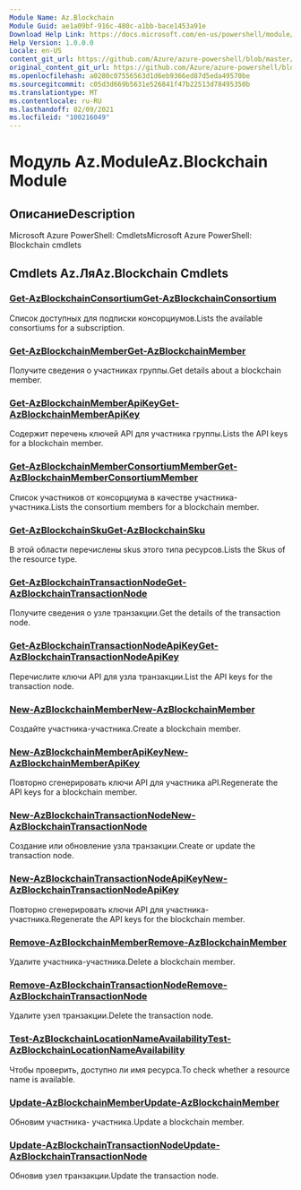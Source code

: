 ```yaml
---
Module Name: Az.Blockchain
Module Guid: ae1a09bf-916c-480c-a1bb-bace1453a91e
Download Help Link: https://docs.microsoft.com/en-us/powershell/module/az.blockchain
Help Version: 1.0.0.0
Locale: en-US
content_git_url: https://github.com/Azure/azure-powershell/blob/master/src/Blockchain/help/Az.Blockchain.md
original_content_git_url: https://github.com/Azure/azure-powershell/blob/master/src/Blockchain/help/Az.Blockchain.md
ms.openlocfilehash: a0280c07556563d1d6eb9366ed87d5eda49570be
ms.sourcegitcommit: c05d3d669b5631e526841f47b22513d78495350b
ms.translationtype: MT
ms.contentlocale: ru-RU
ms.lasthandoff: 02/09/2021
ms.locfileid: "100216049"
---
```

# <span data-ttu-id="b1f98-101">Модуль Az.Module</span><span class="sxs-lookup"><span data-stu-id="b1f98-101">Az.Blockchain Module</span></span>
## <span data-ttu-id="b1f98-102">Описание</span><span class="sxs-lookup"><span data-stu-id="b1f98-102">Description</span></span>
<span data-ttu-id="b1f98-103">Microsoft Azure PowerShell: Cmdlets</span><span class="sxs-lookup"><span data-stu-id="b1f98-103">Microsoft Azure PowerShell: Blockchain cmdlets</span></span>

## <span data-ttu-id="b1f98-104">Cmdlets Az.Ля</span><span class="sxs-lookup"><span data-stu-id="b1f98-104">Az.Blockchain Cmdlets</span></span>
### [<span data-ttu-id="b1f98-105">Get-AzBlockchainConsortium</span><span class="sxs-lookup"><span data-stu-id="b1f98-105">Get-AzBlockchainConsortium</span></span>](Get-AzBlockchainConsortium.md)
<span data-ttu-id="b1f98-106">Список доступных для подписки консорциумов.</span><span class="sxs-lookup"><span data-stu-id="b1f98-106">Lists the available consortiums for a subscription.</span></span>

### [<span data-ttu-id="b1f98-107">Get-AzBlockchainMember</span><span class="sxs-lookup"><span data-stu-id="b1f98-107">Get-AzBlockchainMember</span></span>](Get-AzBlockchainMember.md)
<span data-ttu-id="b1f98-108">Получите сведения о участниках группы.</span><span class="sxs-lookup"><span data-stu-id="b1f98-108">Get details about a blockchain member.</span></span>

### [<span data-ttu-id="b1f98-109">Get-AzBlockchainMemberApiKey</span><span class="sxs-lookup"><span data-stu-id="b1f98-109">Get-AzBlockchainMemberApiKey</span></span>](Get-AzBlockchainMemberApiKey.md)
<span data-ttu-id="b1f98-110">Содержит перечень ключей API для участника группы.</span><span class="sxs-lookup"><span data-stu-id="b1f98-110">Lists the API keys for a blockchain member.</span></span>

### [<span data-ttu-id="b1f98-111">Get-AzBlockchainMemberConsortiumMember</span><span class="sxs-lookup"><span data-stu-id="b1f98-111">Get-AzBlockchainMemberConsortiumMember</span></span>](Get-AzBlockchainMemberConsortiumMember.md)
<span data-ttu-id="b1f98-112">Список участников от консорциума в качестве участника- участника.</span><span class="sxs-lookup"><span data-stu-id="b1f98-112">Lists the consortium members for a blockchain member.</span></span>

### [<span data-ttu-id="b1f98-113">Get-AzBlockchainSku</span><span class="sxs-lookup"><span data-stu-id="b1f98-113">Get-AzBlockchainSku</span></span>](Get-AzBlockchainSku.md)
<span data-ttu-id="b1f98-114">В этой области перечислены skus этого типа ресурсов.</span><span class="sxs-lookup"><span data-stu-id="b1f98-114">Lists the Skus of the resource type.</span></span>

### [<span data-ttu-id="b1f98-115">Get-AzBlockchainTransactionNode</span><span class="sxs-lookup"><span data-stu-id="b1f98-115">Get-AzBlockchainTransactionNode</span></span>](Get-AzBlockchainTransactionNode.md)
<span data-ttu-id="b1f98-116">Получите сведения о узле транзакции.</span><span class="sxs-lookup"><span data-stu-id="b1f98-116">Get the details of the transaction node.</span></span>

### [<span data-ttu-id="b1f98-117">Get-AzBlockchainTransactionNodeApiKey</span><span class="sxs-lookup"><span data-stu-id="b1f98-117">Get-AzBlockchainTransactionNodeApiKey</span></span>](Get-AzBlockchainTransactionNodeApiKey.md)
<span data-ttu-id="b1f98-118">Перечислите ключи API для узла транзакции.</span><span class="sxs-lookup"><span data-stu-id="b1f98-118">List the API keys for the transaction node.</span></span>

### [<span data-ttu-id="b1f98-119">New-AzBlockchainMember</span><span class="sxs-lookup"><span data-stu-id="b1f98-119">New-AzBlockchainMember</span></span>](New-AzBlockchainMember.md)
<span data-ttu-id="b1f98-120">Создайте участника-участника.</span><span class="sxs-lookup"><span data-stu-id="b1f98-120">Create a blockchain member.</span></span>

### [<span data-ttu-id="b1f98-121">New-AzBlockchainMemberApiKey</span><span class="sxs-lookup"><span data-stu-id="b1f98-121">New-AzBlockchainMemberApiKey</span></span>](New-AzBlockchainMemberApiKey.md)
<span data-ttu-id="b1f98-122">Повторно сгенерировать ключи API для участника aPI.</span><span class="sxs-lookup"><span data-stu-id="b1f98-122">Regenerate the API keys for a blockchain member.</span></span>

### [<span data-ttu-id="b1f98-123">New-AzBlockchainTransactionNode</span><span class="sxs-lookup"><span data-stu-id="b1f98-123">New-AzBlockchainTransactionNode</span></span>](New-AzBlockchainTransactionNode.md)
<span data-ttu-id="b1f98-124">Создание или обновление узла транзакции.</span><span class="sxs-lookup"><span data-stu-id="b1f98-124">Create or update the transaction node.</span></span>

### [<span data-ttu-id="b1f98-125">New-AzBlockchainTransactionNodeApiKey</span><span class="sxs-lookup"><span data-stu-id="b1f98-125">New-AzBlockchainTransactionNodeApiKey</span></span>](New-AzBlockchainTransactionNodeApiKey.md)
<span data-ttu-id="b1f98-126">Повторно сгенерировать ключи API для участника-участника.</span><span class="sxs-lookup"><span data-stu-id="b1f98-126">Regenerate the API keys for the blockchain member.</span></span>

### [<span data-ttu-id="b1f98-127">Remove-AzBlockchainMember</span><span class="sxs-lookup"><span data-stu-id="b1f98-127">Remove-AzBlockchainMember</span></span>](Remove-AzBlockchainMember.md)
<span data-ttu-id="b1f98-128">Удалите участника-участника.</span><span class="sxs-lookup"><span data-stu-id="b1f98-128">Delete a blockchain member.</span></span>

### [<span data-ttu-id="b1f98-129">Remove-AzBlockchainTransactionNode</span><span class="sxs-lookup"><span data-stu-id="b1f98-129">Remove-AzBlockchainTransactionNode</span></span>](Remove-AzBlockchainTransactionNode.md)
<span data-ttu-id="b1f98-130">Удалите узел транзакции.</span><span class="sxs-lookup"><span data-stu-id="b1f98-130">Delete the transaction node.</span></span>

### [<span data-ttu-id="b1f98-131">Test-AzBlockchainLocationNameAvailability</span><span class="sxs-lookup"><span data-stu-id="b1f98-131">Test-AzBlockchainLocationNameAvailability</span></span>](Test-AzBlockchainLocationNameAvailability.md)
<span data-ttu-id="b1f98-132">Чтобы проверить, доступно ли имя ресурса.</span><span class="sxs-lookup"><span data-stu-id="b1f98-132">To check whether a resource name is available.</span></span>

### [<span data-ttu-id="b1f98-133">Update-AzBlockchainMember</span><span class="sxs-lookup"><span data-stu-id="b1f98-133">Update-AzBlockchainMember</span></span>](Update-AzBlockchainMember.md)
<span data-ttu-id="b1f98-134">Обновим участника- участника.</span><span class="sxs-lookup"><span data-stu-id="b1f98-134">Update a blockchain member.</span></span>

### [<span data-ttu-id="b1f98-135">Update-AzBlockchainTransactionNode</span><span class="sxs-lookup"><span data-stu-id="b1f98-135">Update-AzBlockchainTransactionNode</span></span>](Update-AzBlockchainTransactionNode.md)
<span data-ttu-id="b1f98-136">Обновив узел транзакции.</span><span class="sxs-lookup"><span data-stu-id="b1f98-136">Update the transaction node.</span></span>

